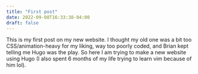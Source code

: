 ```yaml
---
title: "First post"
date: 2022-09-08T16:33:38-04:00
draft: false
---
```


This is my first post on my new website. I thought my old one was a bit too CSS/animation-heavy for my liking, way too poorly coded, and Brian kept telling me Hugo was the play. So here I am trying to make a new website using Hugo (I also spent 6 months of my life trying to learn vim because of him lol).